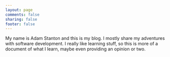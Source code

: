 ```yaml
---
layout: page
comments: false
sharing: false
footer: false
---
```

My name is Adam Stanton and this is my blog. I mostly share my adventures with software development. I really like learning stuff, 
so this is more of a document of what I learn, maybe even providing an opinion or two.
